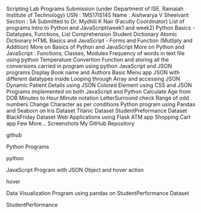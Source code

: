 Scripting Lab Programs Submission
(under Department of ISE, Ramaiah Institute of Technology)
USN : 1MS17IS145
Name : Aishwarya V Sheelvant
Section : 5A
Submitted to Dr. Mydhili K Nair (Faculty Coordinator)
List of programs
Intro to Python and JavaScript(week1 and week2)
Python Basics - Datatypes, Functions, List Comprehension
Student Dictionary
Atomic Dictionary
HTML Basics and JavaScript - Forms and Function (Multiply and Addition)
More on Basics of Python and JavaScript
More on Python and JavaScript : Functions, Classes, Modules
Frequency of words in text file using python
Temperature Convertion Function and storing all the conversions carried in program using python
JavaScript and JSON programs
Display Book name and Authors
Basic Menu app
JSON with different datatypes inside
Looping through Array and accessing JSON
Dynamic Patient Details using JSON
Colored Element using CSS and JSON
Programs implemented on both JavaScript and Python
Calculate Age from DOB
Minutes to Hour:Minute notation
LetterSurround check
Range of odd numbers
Change Character as per conditions
Python program using Pandas and Seaborn on
Iris Dataset
Titanic Dataset
StudentPreformance Dataset
BlackFriday Dataset
Web Applications using Flask
ATM app
Shopping Cart app
Few More...
Screenshots
My GitHub Repository

github

Python Programs

python

JavaScript Program with JSON Object and hover action

hover

Data Visualization Program using pandas on StudentPerformance Dataset

StudentPerformance
